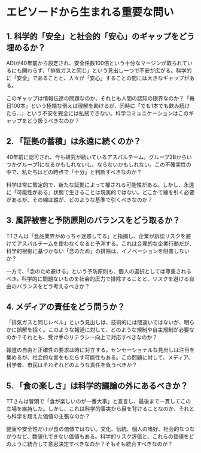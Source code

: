 # エピソードから生まれる重要な問い

## 1. 科学的「安全」と社会的「安心」のギャップをどう埋めるか？

ADIが40年前から設定され、安全係数100倍という十分なマージンが取られているにも関わらず、「排気ガスと同じ」という見出し一つで不安が広がる。科学的に「安全」であることと、人々が「安心」することの間には大きなギャップがある。

このギャップは情報伝達の問題なのか、それとも人間の認知の限界なのか？「毎日100本」という極端な例えは理解を助けるが、同時に「でも1本でも飲み続けたら...」という不安を完全には払拭できない。科学コミュニケーションはこのギャップをどう扱うべきなのか？

## 2. 「証拠の蓄積」は永遠に続くのか？

40年前に認可され、今も研究が続いているアスパルテーム。グループ2Bからいつかグループ1になるかもしれないし、ならないかもしれない。この不確実性の中で、私たちはどの時点で「十分」と判断すべきなのか？

科学は常に暫定的で、新たな証拠によって覆される可能性がある。しかし、永遠に「可能性がある」状態で生きることは現実的ではない。どこかで線を引く必要があるが、その線は誰が、どのような基準で引くべきなのか？

## 3. 風評被害と予防原則のバランスをどう取るか？

TTさんは「食品業界がめっちゃ迷惑してる」と指摘し、企業が訴訟リスクを避けてアスパルテームを使わなくなると予測する。これは合理的な企業行動だが、科学的根拠に基づかない「念のため」の排除は、イノベーションを阻害しないか？

一方で、「念のため避ける」という予防原則も、個人の選択としては尊重されるべき。科学的に問題ないものを社会的圧力で排除することと、リスクを避ける自由のバランスをどう考えるべきか？

## 4. メディアの責任をどう問うか？

「排気ガスと同じレベル」という見出しは、技術的には間違いではないが、明らかに誤解を招く。このような報道に対して、どのような規制や自主規制が必要なのか？それとも、受け手のリテラシー向上で対応すべきなのか？

報道の自由と正確性の要求は時に対立する。センセーショナルな見出しは注目を集めるが、社会的な害をもたらす可能性もある。この問題に対して、メディア、科学者、市民はそれぞれどのような責任を負うべきか？

## 5. 「食の楽しさ」は科学的議論の外にあるべきか？

TTさんは冒頭で「食が楽しいのが一番大事」と宣言し、最後まで一貫してこの立場を維持した。しかし、これは科学的事実から目を背けることなのか、それとも科学を超えた価値の主張なのか？

健康や安全性だけが食の価値ではない。文化、伝統、個人の嗜好、社会的なつながりなど、数値化できない価値もある。科学的リスク評価と、これらの価値をどのように統合して意思決定すべきなのか？そもそも統合すべきなのか？